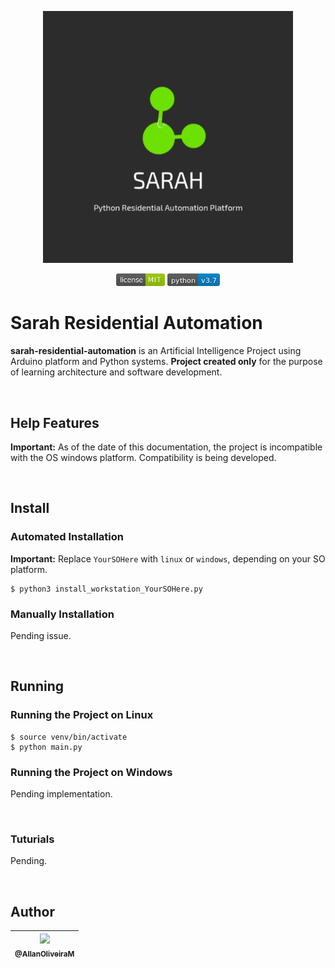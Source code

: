 <p align="center">
    <img src="https://raw.githubusercontent.com/AllanOliveiraM/sarah-residential-automation/master/media_files/product_logo.png" width="400">
</p>


<p align="center">
    <img height="20" src="https://raw.githubusercontent.com/AllanOliveiraM/sarah-residential-automation/master/media_files/license-MIT-green.png">
    <img height="20" src="https://raw.githubusercontent.com/AllanOliveiraM/sarah-residential-automation/master/media_files/python-v3.7-blue.png">
</p>


# Sarah Residential Automation
**sarah-residential-automation** is an Artificial Intelligence Project using Arduino platform and Python systems.
**Project created only** for the purpose of learning architecture and software development.

<br>

## Help Features

**Important:**
As of the date of this documentation, the project is incompatible with the OS windows platform.
Compatibility is being developed.

<br>

## Install

### Automated Installation

**Important:**
Replace `YourSOHere` with `linux` or `windows`, depending on your SO platform.

```
$ python3 install_workstation_YourSOHere.py
```

### Manually Installation
Pending issue.

<br>

## Running

### Running the Project on Linux

```
$ source venv/bin/activate
$ python main.py
```

### Running the Project on Windows
Pending implementation.

<br>

### Tuturials
Pending.

<br>

## Author

| [<img src="https://avatars3.githubusercontent.com/u/41436010?s=460&u=aba907c4e4f26dae5e45383b4fa17fc4c002bfe8&v=4" width=115><br><sub>@AllanOliveiraM</sub>](https://github.com/AllanOliveiraM) |
| :---: |
